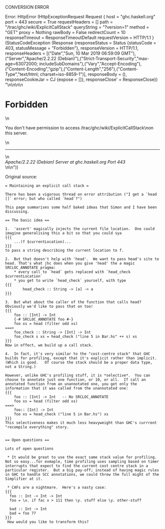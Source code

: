 CONVERSION ERROR

Error: HttpError (HttpExceptionRequest Request {
  host                 = "ghc.haskell.org"
  port                 = 443
  secure               = True
  requestHeaders       = []
  path                 = "/trac/ghc/wiki/ExplicitCallStack"
  queryString          = "?version=1"
  method               = "GET"
  proxy                = Nothing
  rawBody              = False
  redirectCount        = 10
  responseTimeout      = ResponseTimeoutDefault
  requestVersion       = HTTP/1.1
}
 (StatusCodeException (Response {responseStatus = Status {statusCode = 403, statusMessage = "Forbidden"}, responseVersion = HTTP/1.1, responseHeaders = [("Date","Sun, 10 Mar 2019 06:59:09 GMT"),("Server","Apache/2.2.22 (Debian)"),("Strict-Transport-Security","max-age=63072000; includeSubDomains"),("Vary","Accept-Encoding"),("Content-Encoding","gzip"),("Content-Length","256"),("Content-Type","text/html; charset=iso-8859-1")], responseBody = (), responseCookieJar = CJ {expose = []}, responseClose' = ResponseClose}) "<!DOCTYPE HTML PUBLIC \"-//IETF//DTD HTML 2.0//EN\">\n<html><head>\n<title>403 Forbidden</title>\n</head><body>\n<h1>Forbidden</h1>\n<p>You don't have permission to access /trac/ghc/wiki/ExplicitCallStack\non this server.</p>\n<hr>\n<address>Apache/2.2.22 (Debian) Server at ghc.haskell.org Port 443</address>\n</body></html>\n"))

Original source:

```trac
= Maintaining an explicit call stack =

There has been a vigorous thread on error attribution ("I get a `head []` error; but who called `head`?") 

This page summarises some half baked ideas that Simon and I have been discussing.

== The basic idea == 

1.  'assert' magically injects the current file location.  One could imagine generalising this a bit so that you could sya
{{{
	...(f $currentLocation)...
}}}
to pass a string describing the current location to f.

2.  But that doesn't help with 'head'.  We want to pass head's site to head. That's what jhc does when you give 'head' the a magic SRCLOC_ANNOTATE pragma:
	* every call to `head` gets replaced with `head_check $currentLocation`
	* you get to write `head_check` yourself, with type
{{{
		head_check :: String -> [a] -> a
}}}

3.  But what about the caller of the function that calls head?  Obviously we'd like to pass that on too!
{{{
	foo :: [Int] -> Int
	{-# SRCLOC_ANNOTATE foo #-}
	foo xs = head (filter odd xs)
===>
	foo_check :: String -> [Int] -> Int
	foo_check s xs = head_check ("line 5 in Bar.hs" ++ s) xs
}}}
Now in effect, we build up a call stack.  

4.  In fact, it's very similar to the "cost-centre stack" that GHC builds for profiling, except that it's explicit rather than implicit.  (Which is good.   Of course the stack should be a proper data type, not a String.)

However, unlike GHC's profiling stuff, it is *selective*.  You can choose to annotate just one function, or 10, or all.  If call an annotated function from an unannotated one, you get only the information that it was called from the unannotated one:
{{{
	foo :: [Int] -> Int   -- No SRCLOC_ANNOTATE
	foo xs = head (filter odd xs)
===>
	foo:: [Int] -> Int
	foo xs = head_check ("line 5 in Bar.hs") xs
}}}
This selectiveness makes it much less heavyweight than GHC's currrent "recompile everything" story.


== Open questions ==

Lots of open questions

 * It would be great to use the exact same stack value for profiling.  Not so easy...for exmaple, time profiling uses sampling based on timer interrupts that expect to find the current cost centre stack in a particular register.  But a big pay-off; instead of having magic rules in GHC to handle SCC annotations, we could throw the full might of the Simplifier at it.
  
 * CAFs are a nightmare.  Here's a nasty case:
{{{
  foo :: Int -> Int -> Int
  foo = \x. if fac x > 111 then \y. stuff else \y. other-stuff

  bad :: Int -> Int
  bad = foo 77
}}}
 How would you like to transform this?
```
